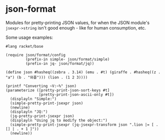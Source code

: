 json-format
===========

Modules for pretty-printing JSON values, for when the JSON module's
`jsexpr->string` isn't good enough - like for human consumption, etc.


Some usage examples:

    #lang racket/base

    (require json/format/config
             (prefix-in simple- json/format/simple)
             (prefix-in jq- json/format/jq))

    (define json #hasheq((zebra . 3.14) (emu . #t) (giraffe . #hasheq((z . "a") (b . "와플"))) (lion . (1 2 3))))

    (printf "Converting ~V:~%" json)
    (parameterize ([pretty-print-json-sort-keys #t]
                   [pretty-print-json-ascii-only #t])
      (displayln "Simple:")
      (simple-pretty-print-jsexpr json)
      (newline)
      (displayln "JQ:")
      (jq-pretty-print-jsexpr json)
      (displayln "Using jq to modify the object:")
      (simple-pretty-print-jsexpr (jq-jsexpr-transform json ".lion |= [ .[] | . + 1 ]"))
      (newline))
